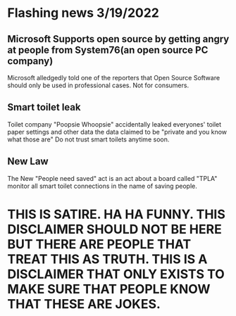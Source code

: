 # Flashing news 3/19/2022
## Microsoft Supports open source by getting angry at people from System76(an open source PC company)
Microsoft alledgedly told one of the reporters that Open Source Software should only be used in professional cases. Not for consumers.
## Smart toilet leak
Toilet company "Poopsie Whoopsie" accidentally leaked everyones' toilet paper settings and other data the data claimed to be "private and you know what those are"
Do not trust smart toilets anytime soon.
## New Law
The New "People need saved" act is an act about a board called "TPLA" monitor all smart toilet connections in the name of saving people.
# THIS IS SATIRE. HA HA FUNNY. THIS DISCLAIMER SHOULD NOT BE HERE BUT THERE ARE PEOPLE THAT TREAT THIS AS TRUTH. THIS IS A DISCLAIMER THAT ONLY EXISTS TO MAKE SURE THAT PEOPLE KNOW THAT THESE ARE JOKES.
